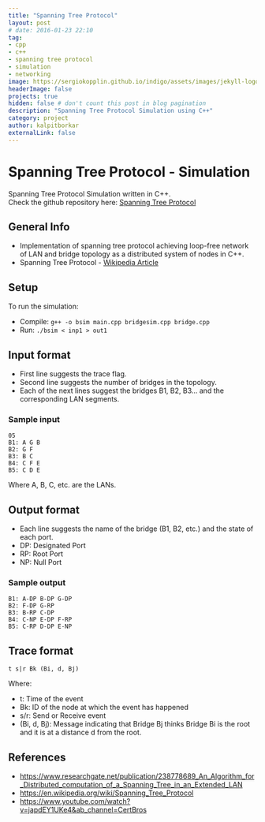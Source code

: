 ```yaml
---
title: "Spanning Tree Protocol"
layout: post
# date: 2016-01-23 22:10
tag:
- cpp
- c++
- spanning tree protocol
- simulation
- networking
image: https://sergiokopplin.github.io/indigo/assets/images/jekyll-logo-light-solid.png
headerImage: false
projects: true
hidden: false # don't count this post in blog pagination
description: "Spanning Tree Protocol Simulation using C++"
category: project
author: kalpitborkar
externalLink: false
---
```


# Spanning Tree Protocol - Simulation
Spanning Tree Protocol Simulation written in C++.\
Check the github repository here: [Spanning Tree Protocol](https://github.com/kalpitborkar/Spanning-Tree-Protocol-Simulation)
## General Info
- Implementation of spanning tree protocol achieving loop-free network of LAN and bridge topology as a distributed system of nodes in C++.
- Spanning Tree Protocol - [Wikipedia Article](https://en.wikipedia.org/wiki/Spanning_Tree_Protocol)

## Setup
To run the simulation:
- Compile:  ```g++ -o bsim main.cpp bridgesim.cpp bridge.cpp```
- Run:      ```./bsim < inp1 > out1```

## Input format
- First line suggests the trace flag.
- Second line suggests the number of bridges in the topology.
- Each of the next lines suggest the bridges B1, B2, B3... and the corresponding LAN segments.
### Sample input
```
05
B1: A G B
B2: G F
B3: B C
B4: C F E
B5: C D E
```
Where A, B, C, etc. are the LANs.

## Output format
- Each line suggests the name of the bridge (B1, B2, etc.) and the state of each port.
- DP: Designated Port
- RP: Root Port
- NP: Null Port

### Sample output
```
B1: A-DP B-DP G-DP
B2: F-DP G-RP
B3: B-RP C-DP
B4: C-NP E-DP F-RP
B5: C-RP D-DP E-NP
```


## Trace format
```
t s|r Bk (Bi, d, Bj)
```
Where:
- t:           Time of the event
- Bk:          ID of the node at which the event has happened
- s/r:         Send or Receive event
- (Bi, d, Bj): Message indicating that Bridge Bj thinks Bridge Bi is the root and it is at a distance d from the root.

## References
- https://www.researchgate.net/publication/238778689_An_Algorithm_for_Distributed_computation_of_a_Spanning_Tree_in_an_Extended_LAN
- https://en.wikipedia.org/wiki/Spanning_Tree_Protocol
- https://www.youtube.com/watch?v=japdEY1UKe4&ab_channel=CertBros

